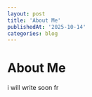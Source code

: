 ```yaml
---
layout: post
title: 'About Me'
publishedAt: '2025-10-14'
categories: blog
---
```


# About Me

i will write soon fr
